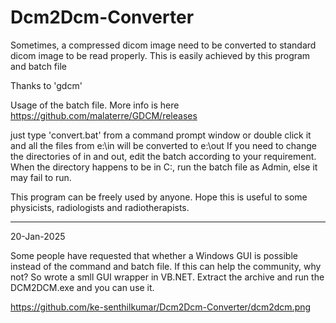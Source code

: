 # Dcm2Dcm-Converter
Sometimes, a compressed dicom image need to be converted to standard dicom image to be read properly. This is easily achieved by this program and batch file

Thanks to 'gdcm'

Usage of the batch file. More info is here https://github.com/malaterre/GDCM/releases

just type 'convert.bat' from a command prompt window or double click it and all the files from e:\in will be converted to e:\out
If you need to change the directories of in and out, edit the batch according to your requirement. When the directory happens to be in C:\, run the batch file as Admin, else it may fail to run.

This program can be freely used by anyone. Hope this is useful to some physicists, radiologists and radiotherapists.

------------------------------------------------------------------------------------------------------------------------
20-Jan-2025

Some people have requested that whether a Windows GUI is possible instead of the command and batch file. If this can help the community, why not? So wrote a smll GUI wrapper in VB.NET. Extract the archive and run the DCM2DCM.exe and you can use it. 

https://github.com/ke-senthilkumar/Dcm2Dcm-Converter/dcm2dcm.png






